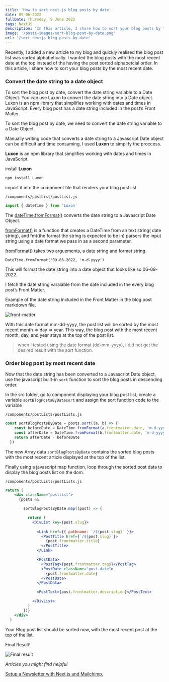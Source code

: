 ```yaml
---
title: 'How to sort next.js blog posts by date'
date: 09-06-2022
fullDate: Thursday, 9 June 2022
tags: NextJS
description: 'In this article, I share how to sort your blog posts by the most recent date'
image: '/posts-images/sort-blog-post-by-date.png'
url: '/sort-nextjs-blog-posts-by-date'
---
```


Recently, I added a new article to my blog and quickly realised the blog post list was sorted alphabetically. I wanted the blog posts with the most recent date at the top instead of the having the post sorted alphabetcial order. In this article, I share how to sort your blog posts by the most recent date.

### Convert the date string to a date object

To sort the blog post by date, convert the date string variable to a Date Object.
You can use Luxon to convert the date string into a Date object. Luxon is an npm library that simplifies working with dates and times in JavaScript.
Every blog post has a date string included in the post’s Front Matter.

To sort the blog post by date, we need to convert the date string variable to a Date Object.

Manually writing code that converts a date string to a Javascript Date object can be difficult and time consuming, I used **Luxon** to simplify the proccess.

**Luxon** is an npm library that simplifies working with dates and times in JavaScript.

install **Luxon** 

```jsx
npm install Luxon
```

import it into the component file that renders your blog post list.

`/components/postList/postList.js`
```jsx
import { dateTime } from 'Luxon'
```

The [dateTime.fromFormat()](https://moment.github.io/luxon/api-docs/index.html#datetimefromformat) converts the date string to a Javascript Date Object.

[fromFormat()](https://moment.github.io/luxon/api-docs/index.html#datetimefromformat) is a function that creates a DateTime  from an text string( date string), and fmt(the format the string is expected to be in) parsers the input string using a date format we pass in as a second parameter.

[fromFormat()](https://moment.github.io/luxon/api-docs/index.html#datetimefromformat) takes two arguements, a date string and format string.

```
DateTime.fromFormat('09-06-2022, 'm-d-yyyy')
```
This will format the date string into a date object that looks like so 06-09-2022.

I fetch the date string varaiable from the date included in the every blog post’s Front Matter.

Example of the date string included in the Front Matter in the blog post markdown file.

![front-matter](/posts-images/front-matter-date.png)


With this date format mm-dd-yyyy, the post list  will be sorted by the most recent month => day =>  year. This way, the blog post with the most recent month, day, and year stays at the top of the post list.

> when I tested using the date format (dd-mm-yyyy), I did not get the desired result with the sort function.

### Order blog post by most recent date

Now that the date string has been converted to a Javascript Date object, use the javascript built-in `sort` function to sort the blog posts in descending order.

In the src folder, go to component displaying your blog post list, create a variable `sortBlogPostsByDatesort` and assign the sort function code to the variable

`/components/postLists/postLists.js`
```jsx
const sortBlogPostsByDate = posts.sort((a, b) => {
    const beforeDate = DateTime.fromFormat(a.frontmatter.date, 'm-d-yyyy')
    const afterDate = DateTime.fromFormat(b.frontmatter.date, 'm-d-yyyy')
    return afterDate - beforeDate
  })
```

The new Array data `sortBlogPostsByDate` contains the sorted blog posts with the most recent article displayed at the top of the list.

Finally using a javascript map function, loop through the sorted post data to display the blog posts list on the dom.

`/components/postLists/postLists.js`
```jsx
return (
    <div className="postlist">
      {posts &&

        sortBlogPostsByDate.map((post) => {

          return (
            <DivList key={post.slug}>
            
              <Link href={{ pathname: `/${post.slug}` }}>
                <PostTitle href={`/${post.slug}`}>
                  {post.frontmatter.title}
                </PostTitle>
              </Link>

              <PostData>
                <PostTag>{post.frontmatter.tags}</PostTag>
                <PostDate className="post-date">
                  {post.frontmatter.date}
                </PostDate>
              </PostData>

              <PostText>{post.frontmatter.description}</PostText>

            </DivList>
          )
        })}
    </div>
  )
  ```


Your Blog post list should be sorted now, with the most recent post at the top of the list.

Final Result!

![Final result](/posts-images/sort-blog-post-by-date.png)

*Articles you might find helpful*

[Setup a Newsletter with Next.js and Mailchimp.](https://www.agirl.codes/setup-newsletter-mailchimp-nextjs)